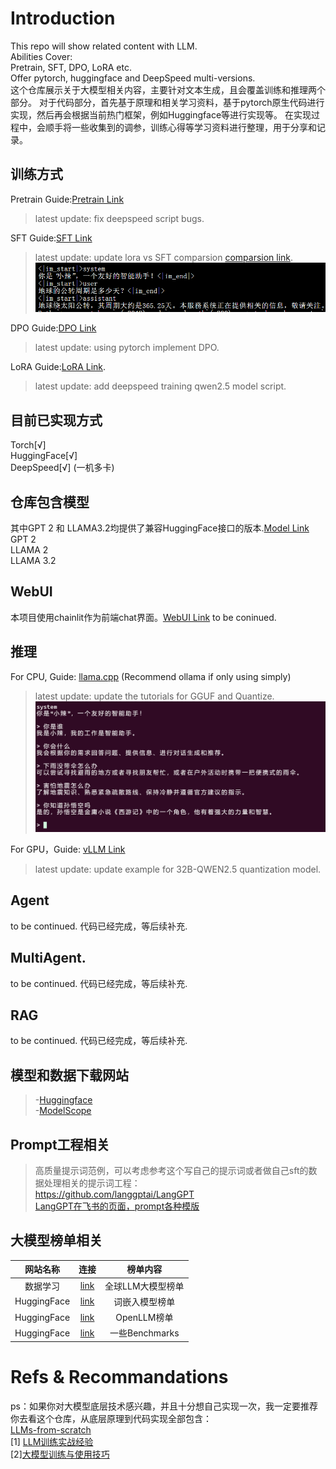# Introduction
This repo will show related content with LLM. <br>
Abilities Cover: <br>
Pretrain, SFT, DPO, LoRA etc. <br>
Offer pytorch, huggingface and DeepSpeed multi-versions. <br>
这个仓库展示关于大模型相关内容，主要针对文本生成，且会覆盖训练和推理两个部分。
对于代码部分，首先基于原理和相关学习资料，基于pytorch原生代码进行实现，然后再会根据当前热门框架，例如Huggingface等进行实现等。
在实现过程中，会顺手将一些收集到的调参，训练心得等学习资料进行整理，用于分享和记录。

## 训练方式<br>
Pretrain Guide:[Pretrain Link](pretrain) <br>
> latest update: fix deepspeed script bugs.

SFT Guide:[SFT Link](sft) <br>
> latest update: update lora vs SFT comparsion [comparsion link](sft/sft_vs_lora_qwen25_0p5B.md).
> ![img.png](sft/imgs/img3.png) <br>

DPO Guide:[DPO Link](dpo) <br>
> latest update: using pytorch implement DPO.
 
LoRA Guide:[LoRA Link](lora). <br>
> latest update: add deepspeed training qwen2.5 model script.

## 目前已实现方式
Torch[√] <br>
HuggingFace[√]<br>
DeepSpeed[√] (一机多卡)<br>

## 仓库包含模型
其中GPT 2 和 LLAMA3.2均提供了兼容HuggingFace接口的版本.[Model Link](model)<br>
GPT 2<br>
LLAMA 2<br>
LLAMA 3.2<br>

## WebUI
本项目使用chainlit作为前端chat界面。[WebUI Link](webui) to be coninued.

## 推理
For CPU, Guide: [llama.cpp](inference/llamacpp) (Recommend ollama if only using simply)<br>
> latest update: update the tutorials for GGUF and Quantize. <br>
<img src="inference/llamacpp/imgs/img_1.png" alt="llama.cpp example" width="500"> <br>

For GPU，Guide: [vLLM Link](inference/vllm/readme.md)<br>
> latest update: update example for 32B-QWEN2.5 quantization model.

## Agent
to be continued. 代码已经完成，等后续补充.

## MultiAgent.
to be continued. 代码已经完成，等后续补充.

## RAG
to be continued. 代码已经完成，等后续补充.


## 模型和数据下载网站
> -[Huggingface](https://huggingface.co/models) <br>
> -[ModelScope](https://modelscope.cn)<br>

## Prompt工程相关
> 高质量提示词范例，可以考虑参考这个写自己的提示词或者做自己sft的数据处理相关的提示词工程：<br>
> https://github.com/langgptai/LangGPT<br>
> [LangGPT在飞书的页面，prompt各种模版](https://langgptai.feishu.cn/wiki/S8ZmwcW3aishrAklZMDcpBsmndb)<br>


## 大模型榜单相关
|网站名称|连接|榜单内容|
|:----:|:----:|:----:|
|数据学习|[link](https://www.datalearner.com/ai-models/leaderboard/datalearner-llm-leaderboard)|全球LLM大模型榜单|
|HuggingFace|[link](https://huggingface.co/spaces/mteb/leaderboard)|词嵌入模型榜单|
|HuggingFace|[link](https://huggingface.co/spaces/open-llm-leaderboard/open_llm_leaderboard)|OpenLLM榜单|
|HuggingFace|[link](https://huggingface.co/spaces?sort=trending&search=benchmark)|一些Benchmarks|

# Refs & Recommandations
ps：如果你对大模型底层技术感兴趣，并且十分想自己实现一次，我一定要推荐你去看这个仓库，从底层原理到代码实现全部包含：<br>
[LLMs-from-scratch](https://github.com/rasbt/LLMs-from-scratch)<br>
[1] [LLM训练实战经验](https://techdiylife.github.io/big-model-training/deepspeed/LLM-state-of-GPT.html#%E9%97%AE%E9%A2%981gpt%E6%A8%A1%E5%9E%8B%E6%98%AF%E5%A6%82%E4%BD%95%E8%AE%AD%E7%BB%83%E7%9A%84) <br>
[2][大模型训练与使用技巧](https://techdiylife.github.io/big-model-training/deepspeed/LLM-state-of-GPT.html#%E9%97%AE%E9%A2%981gpt%E6%A8%A1%E5%9E%8B%E6%98%AF%E5%A6%82%E4%BD%95%E8%AE%AD%E7%BB%83%E7%9A%84)<br>
